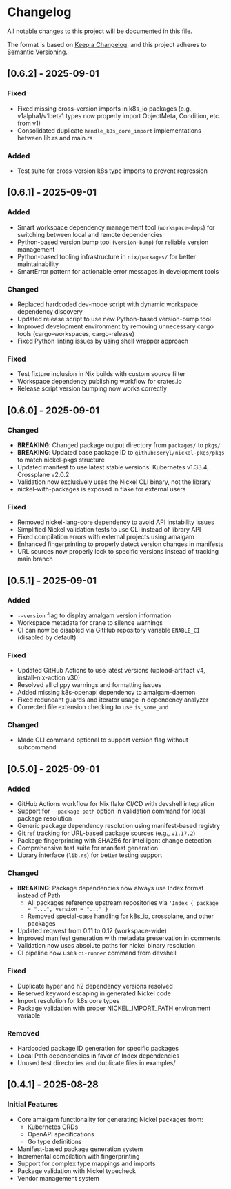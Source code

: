 # Changelog

All notable changes to this project will be documented in this file.

The format is based on [Keep a Changelog](https://keepachangelog.com/en/1.0.0/),
and this project adheres to [Semantic Versioning](https://semver.org/spec/v2.0.0.html).

## [0.6.2] - 2025-09-01

### Fixed
- Fixed missing cross-version imports in k8s_io packages (e.g., v1alpha1/v1beta1 types now properly import ObjectMeta, Condition, etc. from v1)
- Consolidated duplicate `handle_k8s_core_import` implementations between lib.rs and main.rs

### Added
- Test suite for cross-version k8s type imports to prevent regression

## [0.6.1] - 2025-09-01

### Added
- Smart workspace dependency management tool (`workspace-deps`) for switching between local and remote dependencies
- Python-based version bump tool (`version-bump`) for reliable version management
- Python-based tooling infrastructure in `nix/packages/` for better maintainability
- SmartError pattern for actionable error messages in development tools

### Changed
- Replaced hardcoded dev-mode script with dynamic workspace dependency discovery
- Updated release script to use new Python-based version-bump tool
- Improved development environment by removing unnecessary cargo tools (cargo-workspaces, cargo-release)
- Fixed Python linting issues by using shell wrapper approach

### Fixed
- Test fixture inclusion in Nix builds with custom source filter
- Workspace dependency publishing workflow for crates.io
- Release script version bumping now works correctly

## [0.6.0] - 2025-09-01

### Changed
- **BREAKING**: Changed package output directory from `packages/` to `pkgs/`
- **BREAKING**: Updated base package ID to `github:seryl/nickel-pkgs/pkgs` to match nickel-pkgs structure
- Updated manifest to use latest stable versions: Kubernetes v1.33.4, Crossplane v2.0.2
- Validation now exclusively uses the Nickel CLI binary, not the library
- nickel-with-packages is exposed in flake for external users

### Fixed
- Removed nickel-lang-core dependency to avoid API instability issues
- Simplified Nickel validation tests to use CLI instead of library API
- Fixed compilation errors with external projects using amalgam
- Enhanced fingerprinting to properly detect version changes in manifests
- URL sources now properly lock to specific versions instead of tracking main branch

## [0.5.1] - 2025-09-01

### Added
- `--version` flag to display amalgam version information
- Workspace metadata for crane to silence warnings
- CI can now be disabled via GitHub repository variable `ENABLE_CI` (disabled by default)

### Fixed
- Updated GitHub Actions to use latest versions (upload-artifact v4, install-nix-action v30)
- Resolved all clippy warnings and formatting issues
- Added missing k8s-openapi dependency to amalgam-daemon
- Fixed redundant guards and iterator usage in dependency analyzer
- Corrected file extension checking to use `is_some_and`

### Changed
- Made CLI command optional to support version flag without subcommand

## [0.5.0] - 2025-09-01

### Added
- GitHub Actions workflow for Nix flake CI/CD with devshell integration
- Support for `--package-path` option in validation command for local package resolution
- Generic package dependency resolution using manifest-based registry
- Git ref tracking for URL-based package sources (e.g., `v1.17.2`)
- Package fingerprinting with SHA256 for intelligent change detection
- Comprehensive test suite for manifest generation
- Library interface (`lib.rs`) for better testing support

### Changed
- **BREAKING**: Package dependencies now always use Index format instead of Path
  - All packages reference upstream repositories via `'Index { package = "...", version = "..." }`
  - Removed special-case handling for k8s_io, crossplane, and other packages
- Updated reqwest from 0.11 to 0.12 (workspace-wide)
- Improved manifest generation with metadata preservation in comments
- Validation now uses absolute paths for nickel binary resolution
- CI pipeline now uses `ci-runner` command from devshell

### Fixed
- Duplicate hyper and h2 dependency versions resolved
- Reserved keyword escaping in generated Nickel code
- Import resolution for k8s core types
- Package validation with proper NICKEL_IMPORT_PATH environment variable

### Removed
- Hardcoded package ID generation for specific packages
- Local Path dependencies in favor of Index dependencies
- Unused test directories and duplicate files in examples/

## [0.4.1] - 2025-08-28

### Initial Features
- Core amalgam functionality for generating Nickel packages from:
  - Kubernetes CRDs
  - OpenAPI specifications
  - Go type definitions
- Manifest-based package generation system
- Incremental compilation with fingerprinting
- Support for complex type mappings and imports
- Package validation with Nickel typecheck
- Vendor management system